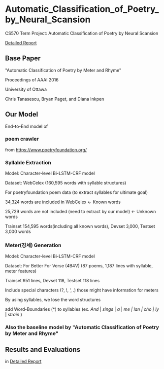 # Automatic_Classification_of_Poetry_by_Neural_Scansion
CS570 Term Project: Automatic Classification of Poetry by Neural Scansion

[Detailed Report](https://github.com/q0115643/Automatic_Classification_of_Poetry_by_Neural_Scansion/blob/master/Team13_Final%20Paper_Automatic%20Classification%20of%20Poetry%20by%20Neural%20Scansion.pdf)


## Base Paper

"Automatic Classification of Poetry by Meter and Rhyme"

Proceedings of AAAI 2016

University of Ottawa

Chris Tanasescu, Bryan Paget, and Diana Inkpen 


## Our Model


End-to-End model of

### poem crawler

from https://www.poetryfoundation.org/

### Syllable Extraction

Model: Character-level Bi-LSTM-CRF model

Dataset: WebCelex (160,595 words with syllable structures)

For poetryfoundation poem data (to extract syllables for ultimate goal)

34,324 words are included in WebCelex <- Known words

25,729 words are not included (need to extract by our model) <- Unknown words

Trainset 154,595 words(including all known words), Devset 3,000, Testset 3,000 words


### Meter(강세) Generation

Model: Character-level Bi-LSTM-CRF model

Dataset: For Better For Verse (4B4V) (87 poems, 1,187 lines with syllable, meter features)

Trainset 951 lines, Devset 118, Testset 118 lines

Include special characters (?, !, ‘, .) those might have information for meters

By using syllables, we lose the word structures

add Word-Boundaries (*) to syllables (ex. *And* | *sings* | *a* | *me | lan | cho | ly* | *strain* )

### Also the baseline model by "Automatic Classification of Poetry by Meter and Rhyme"

## Results and Evaluations

in [Detailed Report](https://github.com/q0115643/Automatic_Classification_of_Poetry_by_Neural_Scansion/blob/master/Team13_Final%20Paper_Automatic%20Classification%20of%20Poetry%20by%20Neural%20Scansion.pdf)
